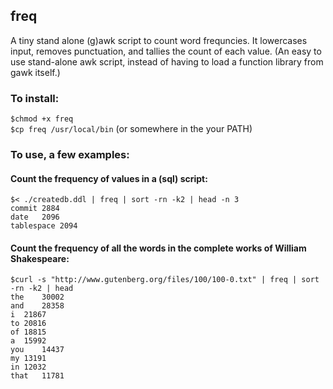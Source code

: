 ## freq 
A tiny stand alone (g)awk script to count word frequncies. 
It lowercases input, removes punctuation, and tallies the count of each value. 
(An easy to use stand-alone awk script, instead of having to load a function library from gawk itself.)  

### To install: 
`$chmod +x freq` <br/>
`$cp freq /usr/local/bin` (or somewhere in the your PATH)

### To use, a few examples:

#### Count the frequency of values in a (sql) script:
`$< ./createdb.ddl | freq | sort -rn -k2 | head -n 3` <br/>
`commit	2884` <br/>
`date	2096` <br/>
`tablespace	2094` <br/>

#### Count the frequency of all the words in the complete works of William Shakespeare: 
`$curl -s "http://www.gutenberg.org/files/100/100-0.txt" | freq | sort -rn -k2 | head` <br/>
`the	30002` <br/>
`and	28358` <br/>
`i	21867` <br/>
`to	20816` <br/>
`of	18815` <br/>
`a	15992` <br/>
`you	14437` <br/>
`my	13191` <br/>
`in	12032` <br/>
`that	11781`
